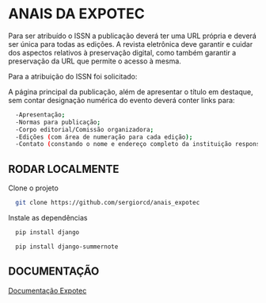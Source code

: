 
# ANAIS DA EXPOTEC

Para ser atribuído o ISSN a publicação deverá ter uma URL própria e deverá ser única para todas as edições. A revista eletrônica deve garantir e cuidar dos aspectos relativos à preservação digital, como também garantir a preservação da URL que permite o acesso à mesma.
 
Para a atribuição do ISSN foi solicitado:

A página principal da publicação, além de apresentar o título em destaque, sem contar designação numérica do evento  deverá conter links para:
```bash
  -Apresentação;
  -Normas para publicação;
  -Corpo editorial/Comissão organizadora;
  -Edições (com área de numeração para cada edição);
  -Contato (constando o nome e endereço completo da instituição responsável pela publicação.)
```




## RODAR LOCALMENTE

Clone o projeto

```bash
  git clone https://github.com/sergiorcd/anais_expotec
```

Instale as dependências

```bash
  pip install django
```
```bash
  pip install django-summernote
```


## DOCUMENTAÇÃO

[Documentação Expotec](https://docs.google.com/document/d/1a9-OCuwY4kH89WAaG1Oxt-QZYGrZHwaG4Z6QycsuBf0/edit)

